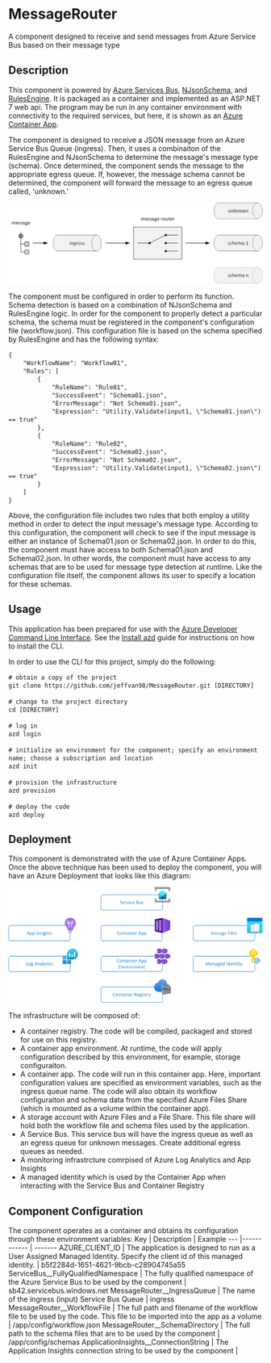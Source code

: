 # MessageRouter
A component designed to receive and send messages from Azure Service Bus based on their message type

## Description
This component is powered by [Azure Services Bus](https://learn.microsoft.com/en-us/azure/service-bus-messaging/), [NJsonSchema](https://github.com/RicoSuter/NJsonSchema), and [RulesEngine](https://github.com/microsoft/RulesEngine).  It is packaged as a container and implemented as an ASP.NET 7 web api.  The program may be run in any container environment with connectivity to the required services, but here, it is shown as an [Azure Container App](https://learn.microsoft.com/en-us/azure/container-apps/).

The component is designed to receive a JSON message from an Azure Service Bus Queue (ingress).  Then, it uses a combinaiton of the RulesEngine and NJsonSchema to determine the message's message type (schema).  Once determined, the component sends the message to the appropriate egress queue.  If, however, the message schema cannot be determined, the component will forward the message to an egress queue called, 'unknown.'

![Logical Component Architecture](docs/Logic.png)

The component must be configured in order to perform its function.  Schema detection is based on a combination of NJsonSchema and RulesEngine logic.  In order for the component to properly detect a particular schema, the schema must be registered in the component's configuration file (workflow.json).  This configuration file is based on the schema specified by RulesEngine and has the following syntax:

```
{
    "WorkflowName": "Workflow01",
    "Rules": [
        {
            "RuleName": "Rule01",
            "SuccessEvent": "Schema01.json",
            "ErrorMessage": "Not Schema01.json",
            "Expression": "Utility.Validate(input1, \"Schema01.json\") == true"
        },
        {
            "RuleName": "Rule02",
            "SuccessEvent": "Schema02.json",
            "ErrorMessage": "Not Schema02.json",
            "Expression": "Utility.Validate(input1, \"Schema02.json\") == true"
        }
    ]
}
```

Above, the configuration file includes two rules that both employ a utility method in order to detect the input message's message type.  According to this configuration, the component will check to see if the input message is either an instance of Schema01.json or Schema02.json.  In order to do this, the component must have access to both Schema01.json and Schema02.json.  In other words, the component must have access to any schemas that are to be used for message type detection at runtime.  Like the configuration file itself, the component allows its user to specify a location for these schemas.

## Usage

This application has been prepared for use with the [Azure Developer Command Line Interface](https://learn.microsoft.com/en-us/azure/developer/azure-developer-cli/reference).  See the [Install azd](https://learn.microsoft.com/en-us/azure/developer/azure-developer-cli/install-azd?tabs=baremetal%2Cwindows) guide for instructions on how to install the CLI.

In order to use the CLI for this project, simply do the following:

```
# obtain a copy of the project
git clone https://github.com/jeffvan98/MessageRouter.git [DIRECTORY]

# change to the project directory
cd [DIRECTORY]

# log in
azd login

# initialize an environment for the component; specify an environment name; choose a subscription and location
azd init 

# provision the infrastructure
azd provision

# deploy the code
azd deploy
```

## Deployment

This component is demonstrated with the use of Azure Container Apps.  Once the above technique has been used to deploy the component, you will have an Azure Deployment that looks like this diagram:

![Infrastructure Diagram](docs/Infrastructure.png)

The infrastructure will be composed of:
- A container registry.  The code will be compiled, packaged and stored for use on this registry.
- A container app environment.  At runtime, the code will apply configuration described by this environment, for example, storage configuraiton.
- A container app.  The code will run in this container app.  Here, important configuration values are specified as environment variables, such as the ingress queue name.  The code will also obtain its workflow configuraiton and schema data from the specified Azure Files Share (which is mounted as a volume within the container app).  
- A storage account with Azure Files and a File Share.  This file share will hold both the workflow file and schema files used by the application.
- A Service Bus.  This service bus will have the ingress queue as well as an egress queue for unknown messages.  Create additional egress queues as needed.
- A monitoring infrastrcture comrpised of Azure Log Analytics and App Insights
- A managed identity which is used by the Container App when interacting with the Service Bus and Container Registry
  
## Component Configuration

The component operates as a container and obtains its configuration through these environment variables:
Key | Description | Example
--- |------------ | -------
AZURE\_CLIENT\_ID | The application is designed to run as a User Assigned Managed Identity.  Specify the client id of this managed identity. | b5f2284d-1651-4621-9bcb-c28904745a55
ServiceBus\_\_FullyQualifiedNamespace | The fully qualified namespace of the Azure Service Bus to be used by the component | sb42.servicebus.windows.net
MessageRouter\_\_IngressQueue | The name of the ingress (input) Service Bus Queue | ingress 
MessageRouter\_\_WorkflowFile | The full path and filename of the workflow file to be used by the code.  This file to be imported into the app as a volume | /app/config/workflow.json
MessageRouter\_\_SchemaDirectory | The full path to the schema files that are to be used by the component | /app/config/schemas
ApplicationInsights\_\_ConnectionString | The Application Insights connection string to be used by the component |